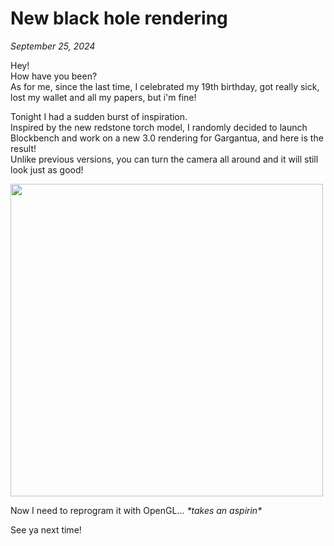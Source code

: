 # New black hole rendering
*September 25, 2024*

Hey!\
How have you been?\
As for me, since the last time, I celebrated my 19th birthday, got really sick, lost my wallet and all my papers, but i'm fine!

Tonight I had a sudden burst of inspiration.\
Inspired by the new redstone torch model, I randomly decided to launch Blockbench and work on a new 3.0 rendering for Gargantua, and here is the result!\
Unlike previous versions, you can turn the camera all around and it will still look just as good!

<img width=500 src="articles/new-black-hole-rendering/gargantua.jpg"/>

Now I need to reprogram it with OpenGL... *\*takes an aspirin\**

See ya next time!
